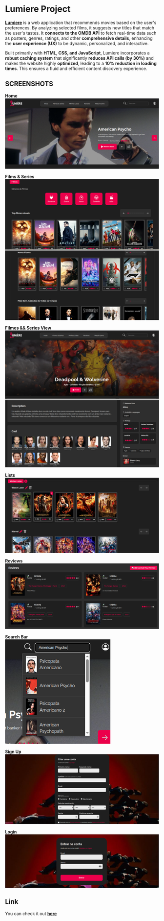 # Lumiere Project

[**Lumiere**](https://henrik-g69.github.io/Lumiere/index.html) is a web application that recommends movies based on the user's preferences. By analyzing selected films, it suggests new titles that match the user's tastes. It **connects to the OMDB API** to fetch real-time data such as posters, genres, ratings, and other **comprehensive details**, enhancing the **user experience (UX)** to be dynamic, personalized, and interactive.

Built primarily with **HTML, CSS, and JavaScript**, Lumiere incorporates a **robust caching system** that significantly **reduces API calls (by 30%)** and makes the website highly **optimized**, leading to a **10% reduction in loading times**. This ensures a fluid and efficient content discovery experience.

## SCREENSHOTS ##

**Home**
[![Home](public/img/screenshots/home.png)](https://henrik-g69.github.io/Lumiere/index.html)

**Films & Series**
[![Films & Series](public/img/screenshots/filmeseries.png)](https://henrik-g69.github.io/Lumiere/pages/filmesSeries.html)
<br>
[![Films & Series](public/img/screenshots/filmeseries1.png)](https://henrik-g69.github.io/Lumiere/pages/filmesSeries.html)

**Filmes && Series View**
[![Filmes && Series View](public/img/screenshots/openfilmsseries.png)](https://henrik-g69.github.io/Lumiere/pages/openFilmes.html?id=533535&type=movie)
<br>
[![Filmes && Series View](public/img/screenshots/openfilmsseries1.png)](https://henrik-g69.github.io/Lumiere/pages/openFilmes.html?id=533535&type=movie)

**Lists**
[![Lists](public/img/screenshots/listas.png)](https://henrik-g69.github.io/Lumiere/pages/minhaslistas.html)

**Reviews**
[![Reviews](public/img/screenshots/reviews.png)](https://henrik-g69.github.io/Lumiere/pages/review.html)

**Search Bar**
<br>
[![Search Bar](public/img/screenshots/search.png)](https://henrik-g69.github.io/Lumiere/index.html)

**Sign Up**
[![Sign Up](public/img/screenshots/login.png)](https://henrik-g69.github.io/Lumiere/pages/cadastro.html)

**Login**
[![Login](public/img/screenshots/login1.png)](https://henrik-g69.github.io/Lumiere/pages/login.html)

## Link ##
You can check it out [**here**](https://henrik-g69.github.io/Lumiere/index.html)
